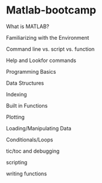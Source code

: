 # Matlab-bootcamp
What is MATLAB?

Familiarizing with the Environment

Command line vs. script vs. function

Help and Lookfor commands

Programming Basics

Data Structures

Indexing

Built in Functions

Plotting

Loading/Manipulating Data

Conditionals/Loops

tic/toc and debugging

scripting

writing functions
